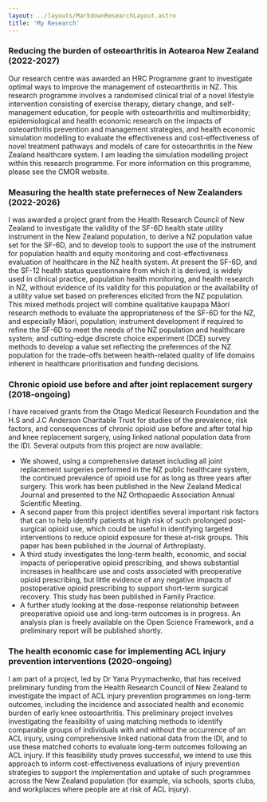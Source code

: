 ```yaml
---
layout: ../layouts/MarkdownResearchLayout.astro
title: 'My Research'
---
```


[//]: # (Research projects under level-3 headings)

### Reducing the burden of osteoarthritis in Aotearoa New Zealand (2022-2027)

Our research centre was awarded an HRC Programme grant to investigate optimal ways to improve the management of osteoarthritis in NZ. This research programme involves a randomised clinical trial of a novel lifestyle intervention consisting of exercise therapy, dietary change, and self-management education, for people with osteoarthritis and multimorbidity; epidemiological and health economic research on the impacts of osteoarthritis prevention and management strategies, and health economic simulation modelling to evaluate the effectiveness and cost-effectiveness of novel treatment pathways and models of care for osteoarthritis in the New Zealand healthcare system. I am leading the simulation modelling project within this research programme. For more information on this programme, please see the CMOR website.
        
### Measuring the health state preferneces of New Zealanders (2022-2026)

I was awarded a project grant from the Health Research Council of New Zealand to investigate the validity of the SF-6D health state utility instrument in the New Zealand population, to derive a NZ population value set for the SF-6D, and to develop tools to support the use of the instrument for population health and equity monitoring and cost-effectiveness evaluation of healthcare in the NZ health system. At present the SF-6D, and the SF-12 health status questionnaire from which it is derived, is widely used in clinical practice, population health monitoring, and health research in NZ, without evidence of its validity for this population or the availability of a utility value set based on preferences elicited from the NZ population. This mixed methods project will combine qualitative kaupapa Māori research methods to evaluate the appropriateness of the SF-6D for the NZ, and especially Māori, population; instrument development if required to refine the SF-6D to meet the needs of the NZ population and healthcare system; and cutting-edge discrete choice experiment (DCE) survey methods to develop a value set reflecting the preferences of the NZ population for the trade-offs between health-related quality of life domains inherent in healthcare prioritisation and funding decisions.
        
### Chronic opioid use before and after joint replacement surgery (2018-ongoing)

I have received grants from the Otago Medical Research Foundation and the H.S and J.C Anderson Charitable Trust for studies of the prevalence, risk factors, and consequences of chronic opioid use before and after total hip and knee replacement surgery, using linked national population data from the IDI. Several outputs from this project are now available:

* We showed, using a comprehensive dataset including all joint replacement surgeries performed in the NZ public healthcare system, the continued prevalence of opioid use for as long as three years after surgery. This work has been published in the New Zealand Medical Journal and presented to the NZ Orthopaedic Association Annual Scientific Meeting.
* A second paper from this project identifies several important risk factors that can to help identify patients at high risk of such prolonged post-surgical opioid use, which could be useful in identifying targeted interventions to reduce opioid exposure for these at-risk groups. This paper has been published in the Journal of Arthroplasty.
* A third study investigates the long-term health, economic, and social impacts of perioperative opioid prescribing, and shows substantial increases in healthcare use and costs associated with preoperative opioid prescribing, but little evidence of any negative impacts of postoperative opioid prescribing to support short-term surgical recovery. This study has been published in Family Practice.
* A further study looking at the dose-response relationship between preoperative opioid use and long-term outcomes is in progress. An analysis plan is freely available on the Open Science Framework, and a preliminary report will be published shortly.

### The health economic case for implementing ACL injury prevention interventions (2020-ongoing)

I am part of a project, led by Dr Yana Pryymachenko, that has received preliminary funding from the Health Research Council of New Zealand to investigate the impact of ACL injury prevention programmes on long-term outcomes, including the incidence and associated health and economic burden of early knee osteoarthritis. This preliminary project involves investigating the feasibility of using matching methods to identify comparable groups of individuals with and without the occurrence of an ACL injury, using comprehensive linked national data from the IDI, and to use these matched cohorts to evaluate long-term outcomes following an ACL injury. If this feasibility study proves successful, we intend to use this approach to inform cost-effectiveness evaluations of injury prevention strategies to support the implementation and uptake of such programmes across the New Zealand population (for example, via schools, sports clubs, and workplaces where people are at risk of ACL injury).
